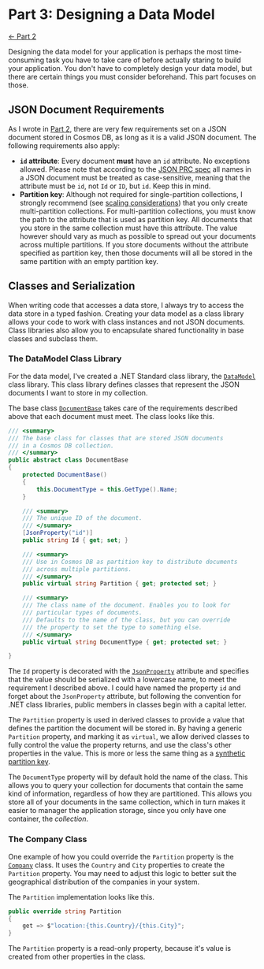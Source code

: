 # Part 3: Designing a Data Model

[<- Part 2](Part02-readme.md)

Designing the data model for your application is perhaps the most time-consuming task you have to take care of before actually staring to build your application. You don't have to completely design your data model, but there are certain things you must consider beforehand. This part focuses on those.

## JSON Document Requirements
As I wrote in [Part 2](Part02-readme.md), there are very few requirements set on a JSON document stored in Cosmos DB, as long as it is a valid JSON document. The following requirements also apply:

- **`id` attribute**: Every document **must** have an `id` attribute. No exceptions allowed. Please note that according to the [JSON PRC spec](https://jsonrpc.org/historical/json-rpc-1-1-alt.html#service-procedure-and-parameter-names) all names in a JSON document must be treated as case-sensitive, meaning that the attribute must be `id`, not `Id` or `ID`, but `id`. Keep this in mind.
- **Partition key**: Although not required for single-partition collections, I strongly recommend (see [scaling considerations](Part02-scaling.md)) that you only create multi-partition collections. For multi-partition collections, you must know the path to the attribute that is used as partition key. All documents that you store in the same collection must have this attribute. The value however should vary as much as possible to spread out your documents across multiple partitions. If you store documents without the attribute specified as partition key, then those documents will all be stored in the same partition with an empty partition key.

## Classes and Serialization
When writing code that accesses a data store, I always try to access the data store in a typed fashion. Creating your data model as a class library allows your code to work with class instances and not JSON documents. Class libraries also allow you to encapsulate shared functionality in base classes and subclass them.

### The DataModel Class Library
For the data model, I've created a .NET Standard class library, the [`DataModel`](DataModel/DataModel.csproj) class library. This class library defines classes that represent the JSON documents I want to store in my collection.

The base class [`DocumentBase`](DataModel/DocumentBase.cs) takes care of the requirements described above that each document must meet. The class looks like this.

``` C#
/// <summary>
/// The base class for classes that are stored JSON documents
/// in a Cosmos DB collection.
/// </summary>
public abstract class DocumentBase
{
    protected DocumentBase()
    {
        this.DocumentType = this.GetType().Name;
    }

    /// <summary>
    /// The unique ID of the document.
    /// </summary>
    [JsonProperty("id")]
    public string Id { get; set; }

    /// <summary>
    /// Use in Cosmos DB as partition key to distribute documents
    /// across multiple partitions.
    /// </summary>
    public virtual string Partition { get; protected set; }

    /// <summary>
    /// The class name of the document. Enables you to look for
    /// particular types of documents.
    /// Defaults to the name of the class, but you can override
    /// the property to set the type to something else.
    /// </summary>
    public virtual string DocumentType { get; protected set; }

}
```

The `Id` property is decorated with the [`JsonProperty`](https://www.newtonsoft.com/json/help/html/T_Newtonsoft_Json_JsonPropertyAttribute.htm) attribute and specifies that the value should be serialized with a lowercase name, to meet the requirement I described above. I could have named the property `id` and forget about the `JsonProperty` attribute, but following the convention for .NET class libraries, public members in classes begin with a capital letter.

The `Partition` property is used in derived classes to provide a value that defines the partition the document will be stored in. By having a generic `Partition` property, and marking it as `virtual`, we allow derived classes to fully control the value the property returns, and use the class's other properties in the value. This is more or less the same thing as a [synthetic partition key](https://docs.microsoft.com/en-us/azure/cosmos-db/synthetic-partition-keys).

The `DocumentType` property will by default hold the name of the class. This allows you to query your collection for documents that contain the same kind of information, regardless of how they are partitioned. This allows you store all of your documents in the same collection, which in turn makes it easier to manager the application storage, since you only have one container, the *collection*.

### The Company Class
One example of how you could override the `Partition` property is the [`Company`](DataModel/Company.cs) class. It uses the `Country` and `City` properties to create the `Partition` property. You may need to adjust this logic to better suit the geographical distribution of the companies in your system.

The `Partition` implementation looks like this.

``` C#
public override string Partition
{
    get => $"location:{this.Country}/{this.City}";
}

```

The `Partition` property is a read-only property, because it's value is created from other properties in the class.